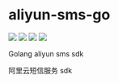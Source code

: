 # aliyun-sms-go
<a href="https://travis-ci.org/scistack/aliyun-sms-go" target="_blank"><img src="https://travis-ci.org/scistack/aliyun-sms-go.svg?branch=master"></a>
<a href="https://cover.run/go/github.com/scistack/aliyun-sms-go/sms?tag=golang-1.10" target="_blank"><img src="https://cover.run/go/github.com/scistack/aliyun-sms-go/sms.svg?tag=golang-1.10"></a>
<a href="https://goreportcard.com/report/github.com/scistack/aliyun-sms-go/sms" target="_blank"><img src="https://goreportcard.com/badge/github.com/scistack/aliyun-sms-go/sms"></a>
<a href="https://godoc.org/github.com/scistack/aliyun-sms-go/sms" target="_blank"><img src="https://godoc.org/github.com/scistack/aliyun-sms-go/sms?status.svg"></a>

Golang aliyun sms sdk

阿里云短信服务 sdk
